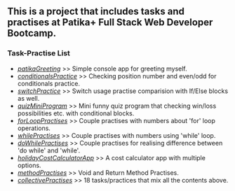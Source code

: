 ## This is a project that includes tasks and practises at Patika+ Full Stack Web Developer Bootcamp.

### Task-Practise List
- [_patikaGreeting_](https://github.com/Chessfull/PatikaBootcampTasks/blob/master/PatikaGreeting.cs) >> Simple console app for greeting myself.
- [_conditionalsPractice_](https://github.com/Chessfull/PatikaBootcampTasks/blob/master/ConditionalsPractice.cs) >> Checking position number and even/odd for conditionals practice.
- [_switchPractice_](https://github.com/Chessfull/PatikaBootcampTasks/blob/master/SwitchPractise.cs) >> Switch usage practise comparision with If/Else blocks as well.
- [_quizMiniProgram_](https://github.com/Chessfull/PatikaBootcampTasks/blob/master/QuizProgramPractise.cs) >> Mini funny quiz program that checking win/loss possibilities etc. with conditional blocks.
- [_forLoopPractises_](https://github.com/Chessfull/PatikaBootcampTasks/blob/master/ForLoopPractises.cs) >> Couple practises with numbers about 'for' loop operations.
- [_whilePractises_](https://github.com/Chessfull/PatikaBootcampTasks/blob/master/WhilePractises.cs) >> Couple practises with numbers using 'while' loop.
- [_doWhilePractises_](https://github.com/Chessfull/PatikaBootcampTasks/blob/master/DoWhilePractises.cs) >> Couple practises for realising difference between 'do while' and 'while'.
- [_holidayCostCalculatorApp_](https://github.com/Chessfull/PatikaBootcampTasks/blob/master/HolidayCostCalculationApp.cs) >> A cost calculator app with multiple options.
- [_methodPractises_](https://github.com/Chessfull/PatikaBootcampTasks/blob/master/MethodPractises.cs) >> Void and Return Method Practises.
- [_collectivePractises_](https://github.com/Chessfull/PatikaBootcampTasks/blob/master/MixPractises.cs) >> 18 tasks/practices that mix all the contents above.
